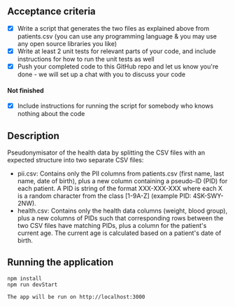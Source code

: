 ## Acceptance criteria

- [x] Write a script that generates the two files as explained above from patients.csv (you can use any programming language & you may use any open source libraries you like)
- [x] Write at least 2 unit tests for relevant parts of your code, and include instructions for how to run the unit tests as well
- [x] Push your completed code to this GitHub repo and let us know you're done - we will set up a chat with you to discuss your code
#### Not finished
- [x] Include instructions for running the script for somebody who knows nothing about the code


## Description

Pseudonymisator of the health data by splitting the CSV files with an expected structure into two separate CSV files:

- pii.csv: Contains only the PII columns from patients.csv (first name, last name, date of birth), plus a new column containing a pseudo-ID (PID) for each patient. A PID is string of the format XXX-XXX-XXX where each X is a random character from the class [1-9A-Z] (example PID: 4SK-SWY-2NW).
- health.csv: Contains only the health data columns (weight, blood group), plus a new columns of PIDs such that corresponding rows between the two CSV files have matching PIDs, plus a column for the patient's current age. The current age is calculated based on a patient's date of birth.

## Running the application

```
npm install
npm run devStart

The app will be run on http://localhost:3000
```